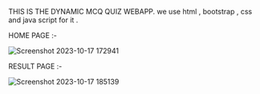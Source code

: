 THIS IS THE DYNAMIC MCQ QUIZ WEBAPP.
we use html , bootstrap  , css  and java script for it .

HOME PAGE :-

![Screenshot 2023-10-17 172941](https://github.com/aayush908/quiz_game/assets/97042959/9adcabdb-7ad0-4465-93cf-2b266dd21900)

RESULT PAGE :-

![Screenshot 2023-10-17 185139](https://github.com/aayush908/quiz_game/assets/97042959/1c65e970-01c5-463d-a3ba-04c5311a5701)

